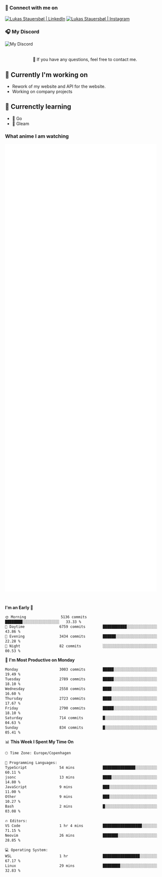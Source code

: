 ### 🔗 Connect with me on
<a href="https://www.instagram.com/lukas_stauersbol" target="_blank"><img align="center" src="https://raw.githubusercontent.com/stauersbol/stauersbol/main/images/instagram.svg" alt="Lukas Stauersbøl | LinkedIn" width="30px"/></a>
<a href="https://www.linkedin.com/in/lukas-stauersbol/" target="_blank"><img align="center" src="https://raw.githubusercontent.com/stauersbol/stauersbol/main/images/linkedin.svg" alt="Lukas Stauersbøl | Instagram" width="30px"/></a>

<p align="center">
 <h3>🎧 My Discord</h3>
 <img align="left" height="55px" src="https://discord.c99.nl/widget/theme-2/147806323323568128.png" alt="My Discord" />
</p>

<br/>
<br/>
<br/>
💬 If you have any questions, feel free to contact me.

## 🔭 Currently I'm working on
- Rework of my website and API for the website.
- Working on company projects
 
## 🌱 Currenctly learning
- 💙 Go
- 💜 Gleam

### What anime I am watching
<a href="https://anilist.co/user/slashiy/" align="center"><img align="center" width="500px" src="metrics.plugin.personal.anilist.svg" /></a>

<br/>

<!--START_SECTION:waka-->
**I'm an Early 🐤** 

```text
🌞 Morning                5136 commits        ████████░░░░░░░░░░░░░░░░░   33.33 % 
🌆 Daytime                6759 commits        ███████████░░░░░░░░░░░░░░   43.86 % 
🌃 Evening                3434 commits        ██████░░░░░░░░░░░░░░░░░░░   22.28 % 
🌙 Night                  82 commits          ░░░░░░░░░░░░░░░░░░░░░░░░░   00.53 % 
```
📅 **I'm Most Productive on Monday** 

```text
Monday                   3003 commits        █████░░░░░░░░░░░░░░░░░░░░   19.49 % 
Tuesday                  2789 commits        █████░░░░░░░░░░░░░░░░░░░░   18.10 % 
Wednesday                2558 commits        ████░░░░░░░░░░░░░░░░░░░░░   16.60 % 
Thursday                 2723 commits        ████░░░░░░░░░░░░░░░░░░░░░   17.67 % 
Friday                   2790 commits        █████░░░░░░░░░░░░░░░░░░░░   18.10 % 
Saturday                 714 commits         █░░░░░░░░░░░░░░░░░░░░░░░░   04.63 % 
Sunday                   834 commits         █░░░░░░░░░░░░░░░░░░░░░░░░   05.41 % 
```


📊 **This Week I Spent My Time On** 

```text
🕑︎ Time Zone: Europe/Copenhagen

💬 Programming Languages: 
TypeScript               54 mins             ███████████████░░░░░░░░░░   60.11 % 
jsonc                    13 mins             ████░░░░░░░░░░░░░░░░░░░░░   14.80 % 
JavaScript               9 mins              ███░░░░░░░░░░░░░░░░░░░░░░   11.00 % 
Other                    9 mins              ███░░░░░░░░░░░░░░░░░░░░░░   10.27 % 
Bash                     2 mins              █░░░░░░░░░░░░░░░░░░░░░░░░   03.08 % 

🔥 Editors: 
VS Code                  1 hr 4 mins         ██████████████████░░░░░░░   71.15 % 
Neovim                   26 mins             ███████░░░░░░░░░░░░░░░░░░   28.85 % 

💻 Operating System: 
WSL                      1 hr                █████████████████░░░░░░░░   67.17 % 
Linux                    29 mins             ████████░░░░░░░░░░░░░░░░░   32.83 % 
```


<!--END_SECTION:waka-->
